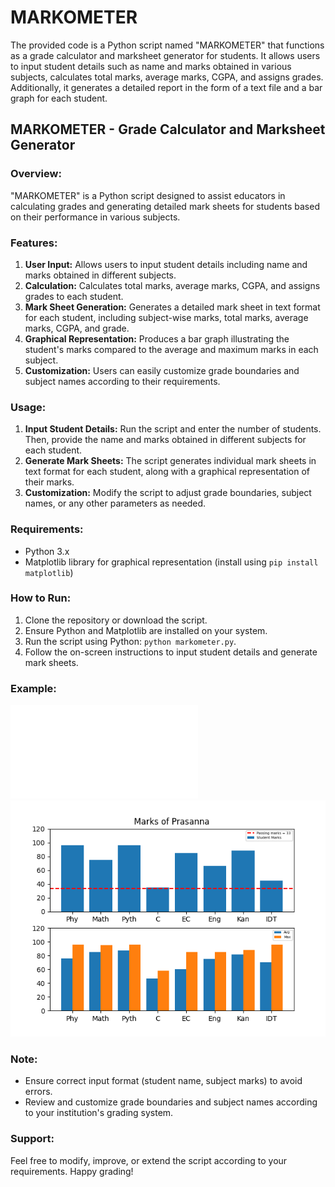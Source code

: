 # MARKOMETER
The provided code is a Python script named "MARKOMETER" that functions as a grade calculator and marksheet generator for students. It allows users to input student details such as name and marks obtained in various subjects, calculates total marks, average marks, CGPA, and assigns grades. Additionally, it generates a detailed report in the form of a text file and a bar graph for each student.

## MARKOMETER - Grade Calculator and Marksheet Generator

### Overview:
"MARKOMETER" is a Python script designed to assist educators in calculating grades and generating detailed mark sheets for students based on their performance in various subjects.

### Features:
1. **User Input:** Allows users to input student details including name and marks obtained in different subjects.
2. **Calculation:** Calculates total marks, average marks, CGPA, and assigns grades to each student.
3. **Mark Sheet Generation:** Generates a detailed mark sheet in text format for each student, including subject-wise marks, total marks, average marks, CGPA, and grade.
4. **Graphical Representation:** Produces a bar graph illustrating the student's marks compared to the average and maximum marks in each subject.
5. **Customization:** Users can easily customize grade boundaries and subject names according to their requirements.

### Usage:
1. **Input Student Details:** Run the script and enter the number of students. Then, provide the name and marks obtained in different subjects for each student.
2. **Generate Mark Sheets:** The script generates individual mark sheets in text format for each student, along with a graphical representation of their marks.
3. **Customization:** Modify the script to adjust grade boundaries, subject names, or any other parameters as needed.

### Requirements:
- Python 3.x
- Matplotlib library for graphical representation (install using `pip install matplotlib`)

### How to Run:
1. Clone the repository or download the script.
2. Ensure Python and Matplotlib are installed on your system.
3. Run the script using Python: `python markometer.py`.
4. Follow the on-screen instructions to input student details and generate mark sheets.

### Example:
![Example Mark Sheet](example.txt)
![Example Graph](example.png)

### Note:
- Ensure correct input format (student name, subject marks) to avoid errors.
- Review and customize grade boundaries and subject names according to your institution's grading system.

### Support:
Feel free to modify, improve, or extend the script according to your requirements. Happy grading!
